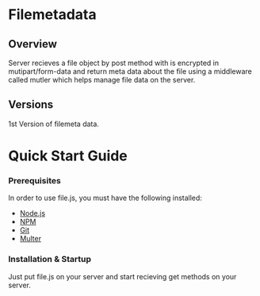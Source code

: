 # Filemetadata

## Overview

Server recieves a file object by post method with is encrypted in mutipart/form-data and return meta data about the file using a middleware called mutler which helps manage file data on the server.

## Versions

1st Version of filemeta data.

# Quick Start Guide

### Prerequisites

In order to use file.js, you must have the following installed:

- [Node.js](https://nodejs.org/)
- [NPM](https://nodejs.org/)
- [Git](https://git-scm.com/)
- [Multer](https://www.npmjs.com/package/multer)

### Installation & Startup

Just put file.js on your server and start recieving get methods on your server.
